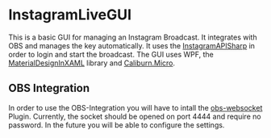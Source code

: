 # InstagramLiveGUI

This is a basic GUI for managing an Instagram Broadcast. It integrates with OBS and manages the key automatically.
It uses the [InstagramAPISharp](https://github.com/ramtinak/InstagramApiSharp/) in order to login and start the broadcast.
The GUI uses WPF, the [MaterialDesignInXAML](https://github.com/MaterialDesignInXAML/) library and [Caliburn.Micro](https://github.com/Caliburn-Micro/Caliburn.Micro/.).

## OBS Integration

In order to use the OBS-Integration you will have to intall the [obs-websocket](https://github.com/Palakis/obs-websocket/releases) Plugin.
Currently, the socket should be opened on port 4444 and require no password. In the future you will be able to configure the settings.


